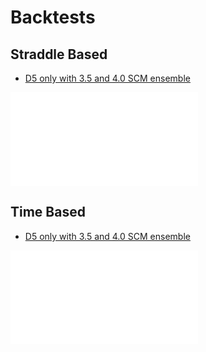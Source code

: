 # Backtests
## Straddle Based
- [D5 only with 3.5 and 4.0 SCM ensemble](/zerodte/opposing/prod_no_pulsing_di_scm_4.5_5_straddle_min_di_duration_2022/plPlot.html)

<iframe frameborder="0" id="iframe1" src="/backtests/zerodte/opposing/prod_no_pulsing_di_scm_4.5_5_straddle_min_di_duration_2022/plPlot.html"></iframe>

## Time Based
- [D5 only with 3.5 and 4.0 SCM ensemble](/zerodte/opposing/prod_no_pulsing_di_scm_4.5_5_min_di_duration_2022/plPlot.html)

<iframe frameborder="0" id="iframe2" 
src="/backtests/zerodte/opposing/prod_no_pulsing_di_scm_4.5_5_min_di_duration_2022/plPlot.html"></iframe>


<script>
	let iframe = document.querySelector("#iframe1");

	iframe.addEventListener('load', function() {
		iframe.style.height = iframe.contentDocument.body.scrollHeight + 'px';
		iframe.style.width = iframe.contentDocument.body.scrollWidth  + 'px';
	});	
	
	let iframe = document.querySelector("#iframe2");

	iframe.addEventListener('load', function() {
		iframe.style.height = iframe.contentDocument.body.scrollHeight + 'px';
		iframe.style.width = iframe.contentDocument.body.scrollWidth  + 'px';
	});	
</script>
